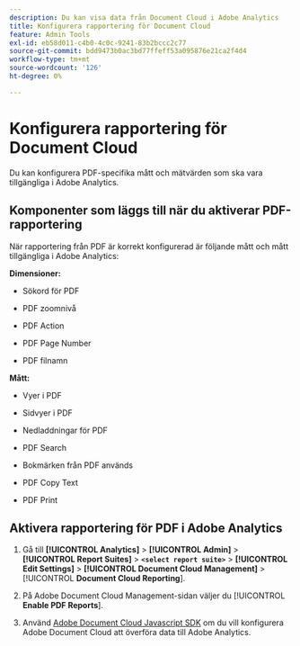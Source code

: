 ```yaml
---
description: Du kan visa data från Document Cloud i Adobe Analytics
title: Konfigurera rapportering för Document Cloud
feature: Admin Tools
exl-id: eb58d011-c4b0-4c0c-9241-83b2bccc2c77
source-git-commit: bdd9473b0ac3bd77ffeff53a095876e21ca2f4d4
workflow-type: tm+mt
source-wordcount: '126'
ht-degree: 0%

---
```


# Konfigurera rapportering för Document Cloud

Du kan konfigurera PDF-specifika mått och mätvärden som ska vara tillgängliga i Adobe Analytics.

## Komponenter som läggs till när du aktiverar PDF-rapportering

När rapportering från PDF är korrekt konfigurerad är följande mått och mått tillgängliga i Adobe Analytics:

**Dimensioner:**

* Sökord för PDF

* PDF zoomnivå

* PDF Action

* PDF Page Number

* PDF filnamn

**Mått:**

* Vyer i PDF

* Sidvyer i PDF

* Nedladdningar för PDF

* PDF Search

* Bokmärken från PDF används

* PDF Copy Text

* PDF Print

## Aktivera rapportering för PDF i Adobe Analytics

1. Gå till **[!UICONTROL Analytics]** > **[!UICONTROL Admin]** > **[!UICONTROL Report Suites]** > **`<select report suite>`** > **[!UICONTROL Edit Settings]** > **[!UICONTROL Document Cloud Management]** > [!UICONTROL **Document Cloud Reporting**].

1. På Adobe Document Cloud Management-sidan väljer du [!UICONTROL **Enable PDF Reports**].

1. Använd [Adobe Document Cloud Javascript SDK](https://www.adobe.io/apis/documentcloud/dcsdk.html) om du vill konfigurera Adobe Document Cloud att överföra data till Adobe Analytics.
